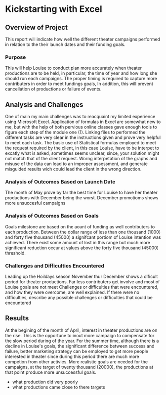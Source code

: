 # Kickstarting with Excel
## Overview of Project
This report will indicate how well the different theater campaigns performed in relation to the their launch dates and their funding goals. 
### Purpose
This will help Louise to conduct plan more accurately when theater productions are to be held, in particular, the time of year and how long she should run each campaigns. The proper timing is required to capture more contributers in order to meet fundings goals, In addition, this will prevent cancellation of productions or failure of events. 
## Analysis and Challenges
One of main my main challenges was to reacquaint my limited experience using Microsoft Excel. Application of formulas in Excel are somewhat new to me, but with the help of both pervious online classes gave enough tools to figure each step of the module one (1). Linking files to performed the different tasks are very clear in the instructions given and prove very helpful to meet each task. The basic use of Statistical formulas employed to meet the request required by the client, in this case Louise, have to be interpet to excatly what is asked, sometimes seems unclear, since, your solution might not match that of the client request. Worng interpetation of the graphs and misuse of the data can lead to an improper assessment, and generate misguided results wich could lead the client in the wrong direction.
### Analysis of Outcomes Based on Launch Date
The month of May prove by far the best time for Louise to have her theater productions with December being the worst. December promotioms shows more unsuccesful campaigns 
### Analysis of Outcomes Based on Goals
Goals milestone are based on the aount of funding as well contributers to each production. Between the dollar range of less than one thousand (1000) and forty five thousand (45000) a signifcant portiom of Louise intention was achieved. There exist some amount of lost in this range but much more significant reduction occur at values above the forty five thousand (45000) threshold.
### Challenges and Difficulties Encountered
Leading up the Hoildays season November thur December shows a dificult period for theater productions. Far less contributers get involve and most of Louise goals are not meet Challenges or difficulties that were encountered, and how they were overcome, are well explained. If there were no difficulties, describe any possible challenges or difficulties that could be encountered
## Results
At the begining of the month of April, interest in theater productions are on the rise. This is the opportune to inout more campaign to compensate for the slow period during of the year. For the summer time, although there is a decline in Louise's goals, the significant difference between success and failure, better marketing strategy can be employed to get more people interested in theater since during this period there are much more competion from other activies.
More realistic goals are needed for the campaigns, at the target of twenty thousand (20000), the productions at that point produce more unsuccessful goals. 
- what production did very poorly
- what productions came close to there targets
